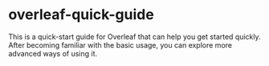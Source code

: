 # overleaf-quick-guide
This is a quick-start guide for Overleaf that can help you get started quickly. After becoming familiar with the basic usage, you can explore more advanced ways of using it.
